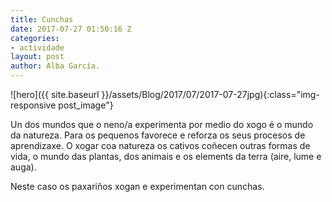 ```yaml
---
title: Cunchas
date: 2017-07-27 01:50:16 Z
categories:
- actividade
layout: post
author: Alba García.
---
```


![hero]({{ site.baseurl }}/assets/Blog/2017/07/2017-07-27jpg){:class="img-responsive post_image"}
<br>

Un dos mundos que o neno/a experimenta por medio do xogo é o mundo da natureza. Para os pequenos favorece e reforza os seus procesos de aprendizaxe.
O xogar coa natureza os cativos coñecen outras formas de vida, o mundo das plantas, dos animais e os elements da terra (aire, lume e auga).

Neste caso os paxariños xogan e experimentan con cunchas.